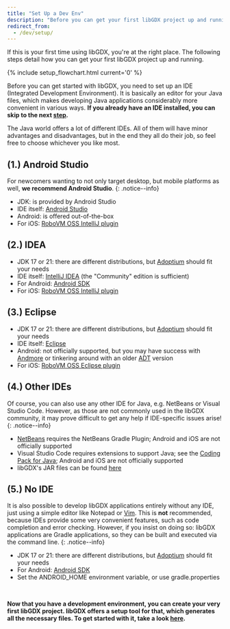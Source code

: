 ```yaml
---
title: "Set Up a Dev Env"
description: "Before you can get your first libGDX project up and running, you need to set up your development environment. The first step in doing this is choosing an IDE: Android Studio, IntelliJ IDEA or Eclipse are among the most common choices for this."
redirect_from:
  - /dev/setup/
---
```


If this is your first time using libGDX, you're at the right place. The following steps detail how you can get your first libGDX project up and running.

{% include setup_flowchart.html current='0' %}

Before you can get started with libGDX, you need to set up an IDE (Integrated Development Environment). It is basically an editor for your Java files, which makes developing Java applications considerably more convenient in various ways. **If you already have an IDE installed, you can skip to the next [step](/wiki/start/project-generation).**

The Java world offers a lot of different IDEs. All of them will have minor advantages and disadvantages, but in the end they all do their job, so feel free to choose whichever you like most.

## (1.) Android Studio
For newcomers wanting to not only target desktop, but mobile platforms as well, **we recommend Android Studio**.
{: .notice--info}

- JDK: is provided by Android Studio
- IDE itself: [Android Studio](https://developer.android.com/studio)
- Android: is offered out-of-the-box
- For iOS: [RoboVM OSS IntelliJ plugin](https://mobivm.github.io)

## (2.) IDEA
- JDK 17 or 21: there are different distributions, but [Adoptium](https://adoptium.net/) should fit your needs
- IDE itself: [IntelliJ IDEA](https://www.jetbrains.com/idea/download/) (the "Community" edition is sufficient)
- For Android: [Android SDK](https://developer.android.com/tools/releases/platform-tools)
- For iOS: [RoboVM OSS IntelliJ plugin](https://mobivm.github.io)

## (3.) Eclipse
- JDK 17 or 21: there are different distributions, but [Adoptium](https://adoptium.net/) should fit your needs
- IDE itself: [Eclipse](https://www.eclipse.org/downloads/)
- Android: not officially supported, but you may have success with [Andmore](https://projects.eclipse.org/projects/tools.andmore) or tinkering around with an older [ADT](https://marketplace.eclipse.org/content/android-development-tools-eclipse) version
- For iOS: [RoboVM OSS Eclipse plugin](https://mobivm.github.io)

## (4.) Other IDEs
Of course, you can also use any other IDE for Java, e.g. NetBeans or Visual Studio Code. However, as those are not commonly used in the libGDX community, it may prove difficult to get any help if IDE-specific issues arise!
{: .notice--info}
- [NetBeans](https://netbeans.apache.org/download/index.html) requires the NetBeans Gradle Plugin; Android and iOS are not officially supported
- Visual Studio Code requires extensions to support Java; see the [Coding Pack for Java](https://code.visualstudio.com/docs/java/java-tutorial#_coding-pack-for-java); Android and iOS are not officially supported
- libGDX's JAR files can be found [here](https://repo1.maven.org/maven2/com/badlogicgames/gdx/)

## (5.) No IDE
It is also possible to develop libGDX applications entirely without any IDE, just using a simple editor like Notepad or [Vim](https://www.vim.org). This is **not** recommended, because IDEs provide some very convenient features, such as code completion and error checking. However, if you insist on doing so: libGDX applications are Gradle applications, so they can be built and executed via the command line.
{: .notice--info}

- JDK 17 or 21: there are different distributions, but [Adoptium](https://adoptium.net/) should fit your needs
- For Android: [Android SDK](https://developer.android.com/tools/releases/platform-tools)
- Set the ANDROID_HOME environment variable, or use gradle.properties

<br/>

**Now that you have a development environment, you can create your very first libGDX project. libGDX offers a setup tool for that, which generates all the necessary files. To get started with it, take a look [here](/wiki/start/project-generation).**
